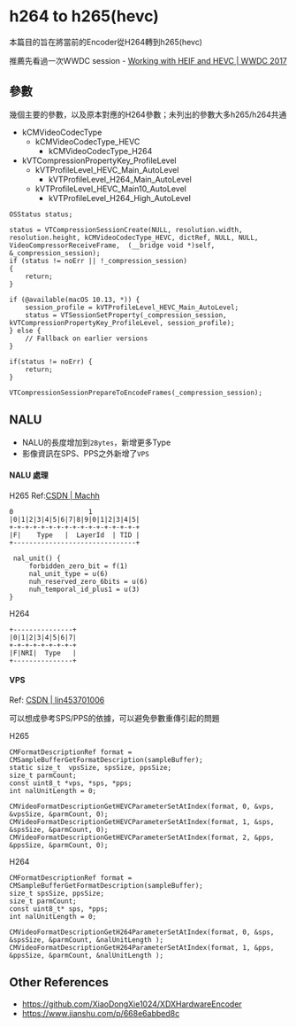 # h264 to h265(hevc)

本篇目的旨在將當前的Encoder從H264轉到h265(hevc)

推薦先看過一次WWDC session - [Working with HEIF and HEVC | WWDC 2017](https://developer.apple.com/videos/play/wwdc2017/511)


## 參數
幾個主要的參數，以及原本對應的H264參數；未列出的參數大多h265/h264共通
- kCMVideoCodecType
    - kCMVideoCodecType_HEVC
        - kCMVideoCodecType_H264
- kVTCompressionPropertyKey_ProfileLevel
    - kVTProfileLevel_HEVC_Main_AutoLevel
        - kVTProfileLevel_H264_Main_AutoLevel
    - kVTProfileLevel_HEVC_Main10_AutoLevel
        - kVTProfileLevel_H264_High_AutoLevel
``` objc
OSStatus status;

status = VTCompressionSessionCreate(NULL, resolution.width, resolution.height, kCMVideoCodecType_HEVC, dictRef, NULL, NULL, VideoCompressorReceiveFrame,  (__bridge void *)self, &_compression_session);
if (status != noErr || !_compression_session)
{
    return;
}

if (@available(macOS 10.13, *)) {
    session_profile = kVTProfileLevel_HEVC_Main_AutoLevel;
    status = VTSessionSetProperty(_compression_session, kVTCompressionPropertyKey_ProfileLevel, session_profile);
} else {
    // Fallback on earlier versions
}

if(status != noErr) {
    return;
}

VTCompressionSessionPrepareToEncodeFrames(_compression_session);
```

## NALU
- NALU的長度增加到`2Bytes`，新增更多Type
- 影像資訊在SPS、PPS之外新增了`VPS`

#### NALU 處理
H265 Ref:[CSDN | Machh](https://blog.csdn.net/machh/article/details/72190321)
```
0                   1
|0|1|2|3|4|5|6|7|8|9|0|1|2|3|4|5|
+-+-+-+-+-+-+-+-+-+-+-+-+-+-+-+-+
|F|    Type   |  LayerId  | TID |
+-------------------------------+

 nal_unit() {
     forbidden_zero_bit = f(1)
     nal_unit_type = u(6)
     nuh_reserved_zero_6bits = u(6)
     nuh_temporal_id_plus1 = u(3)
}
```

H264
```
+---------------+ 
|0|1|2|3|4|5|6|7| 
+-+-+-+-+-+-+-+-+ 
|F|NRI|  Type   | 
+---------------+
```
#### VPS
Ref: [CSDN | lin453701006](https://blog.csdn.net/lin453701006/article/details/52797104)

可以想成參考SPS/PPS的依據，可以避免參數重傳引起的問題

H265
``` objc
CMFormatDescriptionRef format = CMSampleBufferGetFormatDescription(sampleBuffer);
static size_t  vpsSize, spsSize, ppsSize;
size_t parmCount;
const uint8_t *vps, *sps, *pps;
int nalUnitLength = 0;

CMVideoFormatDescriptionGetHEVCParameterSetAtIndex(format, 0, &vps, &vpsSize, &parmCount, 0);
CMVideoFormatDescriptionGetHEVCParameterSetAtIndex(format, 1, &sps, &spsSize, &parmCount, 0);
CMVideoFormatDescriptionGetHEVCParameterSetAtIndex(format, 2, &pps, &ppsSize, &parmCount, 0);
```
H264
``` objc
CMFormatDescriptionRef format = CMSampleBufferGetFormatDescription(sampleBuffer);
size_t spsSize, ppsSize;
size_t parmCount;
const uint8_t* sps, *pps;
int nalUnitLength = 0;

CMVideoFormatDescriptionGetH264ParameterSetAtIndex(format, 0, &sps, &spsSize, &parmCount, &nalUnitLength );
CMVideoFormatDescriptionGetH264ParameterSetAtIndex(format, 1, &pps, &ppsSize, &parmCount, &nalUnitLength );
```

## Other References
- https://github.com/XiaoDongXie1024/XDXHardwareEncoder
- https://www.jianshu.com/p/668e6abbed8c